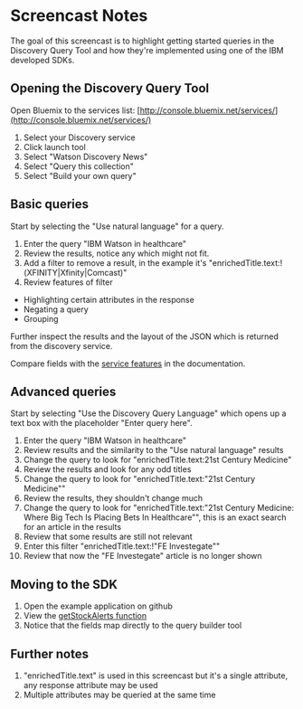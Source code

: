 # Screencast Notes

The goal of this screencast is to highlight getting started queries in the Discovery Query Tool and how they're implemented using one of the IBM developed SDKs.

## Opening the Discovery Query Tool

Open Bluemix to the services list: [http://console.bluemix.net/services/](http://console.bluemix.net/services/)

1. Select your Discovery service
1. Click launch tool
1. Select "Watson Discovery News"
1. Select "Query this collection"
1. Select "Build your own query"

## Basic queries

Start by selecting the "Use natural language" for a query.

1. Enter the query "IBM Watson in healthcare"
1. Review the results, notice any which might not fit.
1. Add a filter to remove a result, in the example it's "enrichedTitle.text:!(XFINITY|Xfinity|Comcast)"
1. Review features of filter
  * Highlighting certain attributes in the response
  * Negating a query
  * Grouping

Further inspect the results and the layout of the JSON which is returned from the discovery service.

Compare fields with the [service features](https://www.ibm.com/watson/developercloud/doc/natural-language-understanding/#service-features) in the documentation.

## Advanced queries

Start by selecting "Use the Discovery Query Language" which opens up a text box with the placeholder "Enter query here".

1. Enter the query "IBM Watson in healthcare"
1. Review results and the similarity to the "Use natural language" results
1. Change the query to look for "enrichedTitle.text:21st Century Medicine"
1. Review the results and look for any odd titles
1. Change the query to look for "enrichedTitle.text:\"21st Century Medicine\""
1. Review the results, they shouldn't change much
1. Change the query to look for "enrichedTitle.text:\"21st Century Medicine\: Where Big Tech Is Placing Bets In Healthcare\"", this is an exact search for an article in the results
1. Review that some results are still not relevant
1. Enter this filter "enrichedTitle.text:!\"FE Investegate\""
1. Review that now the "FE Investegate" article is no longer shown

## Moving to the SDK

1. Open the example application on github
1. View the [getStockAlerts function](https://github.com/IBM/watson-discovery-news-alerting/blob/2b5f7ed089916a29570fcf605e944df4f097d3da/web/src/watson/discovery.js#L179)
1. Notice that the fields map directly to the query builder tool

## Further notes

1. "enrichedTitle.text" is used in this screencast but it's a single attribute, any response attribute may be used
1. Multiple attributes may be queried at the same time
